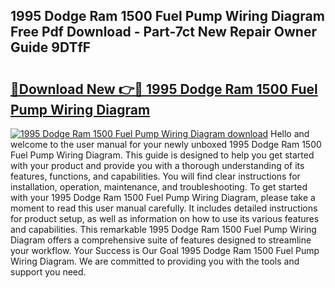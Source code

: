 ## 1995 Dodge Ram 1500 Fuel Pump Wiring Diagram Free Pdf Download - Part-7ct New Repair Owner Guide 9DTfF

# <h2><a href="http://dft0ti.blite.top/?on=1995+Dodge+Ram+1500+Fuel+Pump+Wiring+Diagram">🔗Download New 👉🔴 1995 Dodge Ram 1500 Fuel Pump Wiring Diagram</a></h2>

[![1995 Dodge Ram 1500 Fuel Pump Wiring Diagram download](https://i.imgur.com/lujVjoI.png)](http://dft0ti.blite.top/?on=1995+Dodge+Ram+1500+Fuel+Pump+Wiring+Diagram)
Hello and welcome to the user manual for your newly unboxed 1995 Dodge Ram 1500 Fuel Pump Wiring Diagram. This guide is designed to help you get started with your product and provide you with a thorough understanding of its features, functions, and capabilities. You will find clear instructions for installation, operation, maintenance, and troubleshooting. To get started with your 1995 Dodge Ram 1500 Fuel Pump Wiring Diagram, please take a moment to read this user manual carefully. It includes detailed instructions for product setup, as well as information on how to use its various features and capabilities. This remarkable 1995 Dodge Ram 1500 Fuel Pump Wiring Diagram offers a comprehensive suite of features designed to streamline your workflow. Your Success is Our Goal 1995 Dodge Ram 1500 Fuel Pump Wiring Diagram. We are committed to providing you with the tools and support you need.
